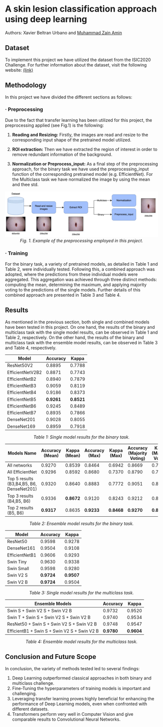 # A skin lesion classification approach using deep learning
Authors: Xavier Beltran Urbano and [Muhammad Zain Amin](https://github.com/ZainAmin)

## Dataset

To implement this project we have utilized the dataset from the ISIC2020 Challenge. For further information about the dataset, visit the following website: [(link)](https://challenge2020.isic-archive.com/)

## Methodology
In this project we have divided the different sections as follows:

### · Preprocessing
Due to the fact that transfer learning has been utilized for this project, the preprocessing applied (see Fig.1) is the following:

1. **Reading and Resizing:** Firstly, the images are read and resize to the corresponding input shape of the pretrained model utilized.
   
2. **ROI extraction:** Then we have extracted the region of interest in order to remove redundant information of the background.
   
3. **Normalization or Preprocess_input:** As a final step of the preprocessing approach, for the binary task we have used the preprocessing_input function of the corresponding pretrained model (e.g. EfficientNet). For the Multiclass task we have normalized the image by using the mean and thee std.

<p align="center">
<img src="img/Preprocessing.png" alt="Example of the preprocessing employed" width="700"/>
<br>
<em>Fig. 1. Example of the preprocessing employed in this project. </em>
</p>


### · Training
For the binary task, a variety of pretrained models, as detailed in Table 1 and Table 2, were individually tested. Following this, a combined approach was adopted, where the predictions from these individual models were aggregated. This aggregation was achieved through three distinct methods: computing the mean, determining the maximum, and applying majority voting to the predictions of the single models. Further details of this combined approach are presented in Table 3 and Table 4.

## Results
As mentioned in the previous section, both single and combined models have been tested in this project. On one hand, the results of the binary and multiclass task with the single model results, can be observed in Table 1 and Table 2, respectively. On the other hand, the results of the binary and multiclass task with the ensemble model results, can be observed in Table 3 and Table 4, respectively.
<div align="center">

| Model | Accuracy | Kappa |
|-------|----------|-------|
| ResNet50V2 | 0.8895 | 0.7788 |
| EfficientNetV2B2 | 0.8871 | 0.7743 |
| EfficientNetB2 | 0.8940 | 0.7879 |
| EfficientNetB3 | 0.9059 | 0.8119 |
| EfficientNetB4 | 0.9186 | 0.8373 |
| EfficientNetB5 | **0.9261** | **0.8521** |
| EfficientNetB6 | 0.9245 | 0.8489 |
| EfficientNetB7 | 0.8935 | 0.7866 |
| DenseNet201 | 0.9028 | 0.8055 |
| DenseNet169 | 0.8959 | 0.7918 |

</div>
<p align="center">
<em>Table 1: Single model results for the binary task.</em>
</p>

<div align="center">

| Models Name                               | Accuracy (Mean) | Kappa (Mean)     | Accuracy (Max) | Kappa (Max) | Accuracy (Majority Voting) | Kappa (Majority Voting)|
| ---------------------------------         |-----------------|------------|----------------|-------------|----------------------------|-------|
| All networks                              | 0.9270          | 0.8539     | 0.8464         | 0.6942      | 0.8669                     | 0.7327|
| All EfficientNet                          | 0.9296          | 0.8592     | 0.8680         | 0.7370      | 0.8790                     | 0.7571|
| Top 5 results (B3,B4,B5, B6, DenseNet201) | 0.9320          | 0.8640     | 0.8883         | 0.7772      | 0.9051                     | 0.8090|
| Top 3 results (B4,B5, B6)                 | 0.9336          | **0.8672** | 0.9120         | 0.8243      | 0.9212                     | 0.8421|
| Top 2 results (B5, B6)                    | **0.9317**      | 0.8635     | **0.9233**     | **0.8468**  | **0.9270**                 | **0.8538**|

</div>
<p align="center">
<em>Table 2: Ensemble model results for the binary task.</em>
</p>

<div align="center">

| Model           | Accuracy | Kappa |
|-----------------|----------|-------|
| ResNet50        | 0.9598   | 0.9278|
| DenseNet161     | 0.9504   | 0.9108|
| EfficientNetB1  | 0.9606   | 0.9293|
| Swin Tiny       | 0.9630   | 0.9338|
| Swin Small      | 0.9598   | 0.9280|
| Swin V2 S       | **0.9724**   | **0.9507**|
| Swin V2 B       | **0.9724**   | 0.9504|

</div>
<p align="center">
<em>Table 3: Single model results for the multiclass task.</em>
</p>
<div align="center">

| Ensemble Models                                     | Accuracy | Kappa |
|-----------------------------------------------------|----------|-------|
| Swin S + Swin V2 S + Swin V2 B                     | 0.9732   | 0.9520|
| Swin T + Swin S + Swin V2 S + Swin V2 B            | 0.9740   | 0.9534|
| ResNet50 + Swin S + Swin V2 S + Swin V2 B          | 0.9748   | 0.9547|
| EfficientB1 + Swin S + Swin V2 S + Swin V2 B       | **0.9780**   | **0.9604**|

</div>
<p align="center">
<em>Table 4: Ensemble model results for the multiclass task.</em>
</p>

## Conclusion and Future Scope

In conclusion, the variety of methods tested led to several findings:

1. Deep Learning outperformed classical approaches in both binary and multiclass challenge.
2. Fine-Tuning the hyperparameters of training models is important and challenging.
3. Leveraging transfer learning proves highly beneficial for enhancing the performance of Deep Learning models, even when confronted with different datasets.
4. Transformers perform very well in Computer Vision and give comparable results to Convolutional Neural Networks.
